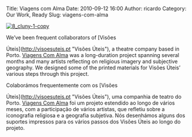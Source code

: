 Title: Viagens com Alma
Date: 2010-09-12 16:00
Author: ricardo
Category: Our Work, Ready
Slug: viagens-com-alma

[![8\_cluny-1-copy](http://blog.manufacturaindependente.org/wp-content/uploads/2014/04/8_cluny-1-copy.png)](http://blog.manufacturaindependente.org/wp-content/uploads/2014/04/8_cluny-1-copy.png)

<!--:en-->We’ve been frequent collaborators of [Visões
Úteis](http://visoesuteis.pt "Visões Úteis"), a theatre company based in
Porto. [Viagens Com Alma](http://viagenscomalma.eu/ "Viagens com Alma")
was a long-duration project spanning several months and many artists
reflecting on religious imagery and subjective geography. We designed
some of the printed materials for Visões Úteis’ various steps through
this project.<!--:-->

<!--:pt-->Colaborámos frequentemente com os [Visões
Úteis](http://visoesuteis.pt "Visões Úteis"), uma companhia de teatro do
Porto. [Viagens Com Alma](http://viagenscomalma.eu/ "Viagens com Alma")
foi um projeto estendido ao longo de vários meses, com a participação de
vários artistas, que refletiu sobre a iconografia religiosa e a
geografia subjetiva. Nós desenhámos alguns dos suportes impressos para
os vários passos dos Visões Úteis ao longo do projeto.<!--:-->


